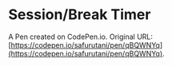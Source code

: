 # Session/Break Timer

A Pen created on CodePen.io. Original URL: [https://codepen.io/safurutani/pen/qBQWNYq](https://codepen.io/safurutani/pen/qBQWNYq).

